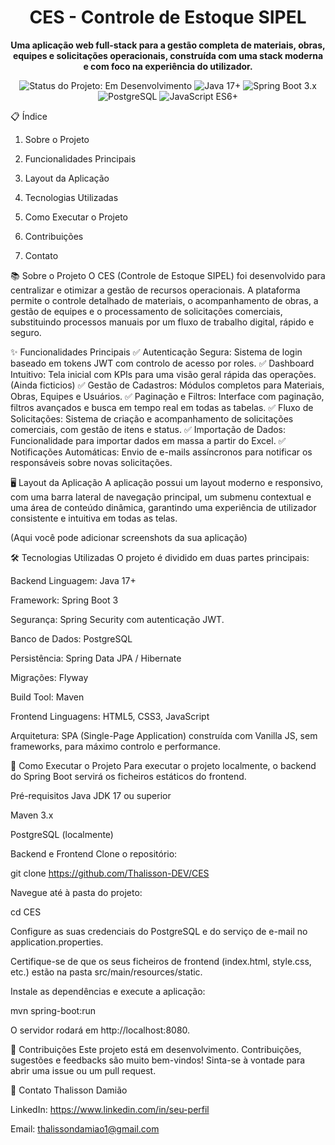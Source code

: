 <div align="center">
<!-- ><img src="https://placehold.co/200x200/111827/ffffff?text=CES" alt="CES Logo" width="200"/> -->
<h1>CES - Controle de Estoque SIPEL</h1>
<p>
<strong>Uma aplicação web full-stack para a gestão completa de materiais, obras, equipes e solicitações operacionais, construída com uma stack moderna e com foco na experiência do utilizador.</strong>
</p>
<p>
<img src="https://img.shields.io/badge/Status-Em%20Desenvolvimento-yellow" alt="Status do Projeto: Em Desenvolvimento">
<img src="https://img.shields.io/badge/Java-17%2B-blue?logo=openjdk&logoColor=white" alt="Java 17+">
<img src="https://img.shields.io/badge/Spring%20Boot-3.x-green?logo=spring-boot" alt="Spring Boot 3.x">
<img src="https://img.shields.io/badge/PostgreSQL-blue?logo=postgresql" alt="PostgreSQL">
<img src="https://img.shields.io/badge/JavaScript-ES6%2B-yellow?logo=javascript" alt="JavaScript ES6+">
</p>
</div>

📋 Índice
1. Sobre o Projeto

2. Funcionalidades Principais

3. Layout da Aplicação

4. Tecnologias Utilizadas

5. Como Executar o Projeto

6. Contribuições

7. Contato

📚 Sobre o Projeto
O CES (Controle de Estoque SIPEL) foi desenvolvido para centralizar e otimizar a gestão de recursos operacionais. A plataforma permite o controle detalhado de materiais, o acompanhamento de obras, a gestão de equipes e o processamento de solicitações comerciais, substituindo processos manuais por um fluxo de trabalho digital, rápido e seguro.

✨ Funcionalidades Principais
✅ Autenticação Segura: Sistema de login baseado em tokens JWT com controlo de acesso por roles.
✅ Dashboard Intuitivo: Tela inicial com KPIs para uma visão geral rápida das operações. (Ainda ficticios)
✅ Gestão de Cadastros: Módulos completos para Materiais, Obras, Equipes e Usuários.
✅ Paginação e Filtros: Interface com paginação, filtros avançados e busca em tempo real em todas as tabelas.
✅ Fluxo de Solicitações: Sistema de criação e acompanhamento de solicitações comerciais, com gestão de itens e status.
✅ Importação de Dados: Funcionalidade para importar dados em massa a partir do Excel.
✅ Notificações Automáticas: Envio de e-mails assíncronos para notificar os responsáveis sobre novas solicitações.

🖥️ Layout da Aplicação
A aplicação possui um layout moderno e responsivo, com uma barra lateral de navegação principal, um submenu contextual e uma área de conteúdo dinâmica, garantindo uma experiência de utilizador consistente e intuitiva em todas as telas.

(Aqui você pode adicionar screenshots da sua aplicação)

🛠️ Tecnologias Utilizadas
O projeto é dividido em duas partes principais:

Backend
Linguagem: Java 17+

Framework: Spring Boot 3

Segurança: Spring Security com autenticação JWT.

Banco de Dados: PostgreSQL

Persistência: Spring Data JPA / Hibernate

Migrações: Flyway

Build Tool: Maven

Frontend
Linguagens: HTML5, CSS3, JavaScript

Arquitetura: SPA (Single-Page Application) construída com Vanilla JS, sem frameworks, para máximo controlo e performance.

🚀 Como Executar o Projeto
Para executar o projeto localmente, o backend do Spring Boot servirá os ficheiros estáticos do frontend.

Pré-requisitos
Java JDK 17 ou superior

Maven 3.x

PostgreSQL (localmente)

Backend e Frontend
Clone o repositório:

git clone https://github.com/Thalisson-DEV/CES

Navegue até à pasta do projeto:

cd CES

Configure as suas credenciais do PostgreSQL e do serviço de e-mail no application.properties.

Certifique-se de que os seus ficheiros de frontend (index.html, style.css, etc.) estão na pasta src/main/resources/static.

Instale as dependências e execute a aplicação:

mvn spring-boot:run

O servidor rodará em http://localhost:8080.

🤝 Contribuições
Este projeto está em desenvolvimento. Contribuições, sugestões e feedbacks são muito bem-vindos! Sinta-se à vontade para abrir uma issue ou um pull request.

👤 Contato
Thalisson Damião

LinkedIn: https://www.linkedin.com/in/seu-perfil

Email: thalissondamiao1@gmail.com
